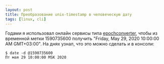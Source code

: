 ```yaml
---
layout: post
title: Преобразование unix-timestamp в человеческую дату
tags: [linux, cli]
---
```

Годами я использовал онлайн сервисы типа [epochconverter](https://www.epochconverter.com/), чтобы из временной метки 1590735600 получить "Friday, May 29, 2020 10:00:00 AM GMT+03:00". На днях узнал, что это можно сделать и в консоли:
```
$ date -d @1590735600
Пт мая 29 10:00:00 MSK 2020
```

